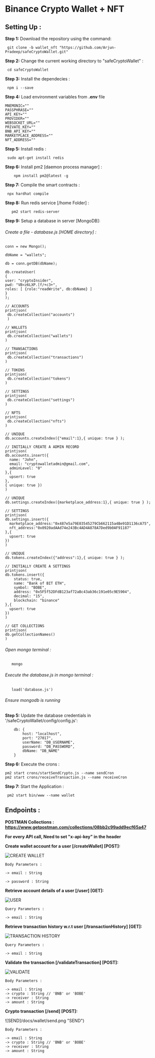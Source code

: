 # Binance Crypto Wallet + NFT

## Setting Up :

**Step 1:** Download the repository using the command:

```
 git clone -b wallet_nft "https://github.com/Arjun-Pradeep/safeCryptoWallet.git"
```

**Step 2:** Change the current working directory to "safeCryptoWallet" :

```
 cd safeCryptoWallet
```

**Step 3:** Install the dependecies :

```
 npm i --save
```

**Step 4:** Load environment variables from **.env** file

```
MNEMONIC=""
PASSPHRASE=""
API_KEY=""
PROVIDER=""
WEBSOCKET_URL=""
PRIVATE_KEY=""
BNB_API_KEY=""
MARKETPLACE_ADDRESS=""
NFT_ADDRESS=""
```

**Step 5:** Install redis :

```
 sudo apt-get install redis

```

**Step 6:** Install pm2 [daemon process manager] :

```
    npm install pm2@latest -g
```

**Step 7:** Compile the smart contracts :

```
 npx hardhat compile
```

**Step 8:** Run redis service [/home Folder] :

```
   pm2 start redis-server
```

**Step 9:** Setup a database in server [MongoDB]:

###### Create a file - database.js [HOME directory] :

```
conn = new Mongo();

dbName = "wallets";

db = conn.getDB(dbName);

db.createUser(
{
user: "cryptoInsider",
pwd: "VB<z6LXP.[f/+c3+",
roles: [ {role:"readWrite", db:dbName} ]
}
);

// ACCOUNTS
printjson(
 db.createCollection("accounts")
 )

// WALLETS
printjson(
 db.createCollection("wallets")
)

// TRANSACTIONS
printjson(
 db.createCollection("transactions")
)

// TOKENS
printjson(
 db.createCollection("tokens")
)

// SETTINGS
printjson(
 db.createCollection("settings")
)

// NFTS
printjson(
 db.createCollection("nfts")
)

// UNIQUE
db.accounts.createIndex({"email":1},{ unique: true } );

// INITIALLY CREATE A ADMIN RECORD
printjson(
db.accounts.insert({
  name: "John",
  email: "cryptowalletadmin@gmail.com",
  adminLevel: "0"
},{
  upsert: true
},
{ unique: true })
)

// UNIQUE
db.settings.createIndex({marketplace_address:1},{ unique: true } );

// SETTINGS
printjson(
db.settings.insert({
  marketplace_address:"0x487e5a79E03545279Cb662115a4Be91D1136cA75",
  nft_address:"0x0920adAAd74e243Bc4AD4A878A7Ded9b0AF91187"
},{
  upsert: true
})
)

// UNIQUE
db.tokens.createIndex({"address":1},{ unique: true } );

// INITIALLY CREATE A SETTINGS
printjson(
db.tokens.insert({
    status: true,
    name: "Bank of BIT ETH",
    symbol: "BOBE",
    address: "0x5F5f52DFdB123af72aBc43ab36c191e05c9E5904",
    decimal: "15",
    blockchain: "binance"
},{
  upsert: true
})
)

// GET COLLECTIONS
printjson(
db.getCollectionNames()
)
```

###### Open mongo terminal :

```
   mongo
```

###### Execute the database.js in mongo terminal :

```
   load('database.js')
```

###### Ensure mongodb is running

**Step 5:** Update the database credentials in '/safeCryptoWallet/config/config.js':

```
    db: {
        host: "localhost",
        port: "27017",
        userName: "DB_USERNAME",
        password: "DB_PASSWORD",
        dbName: "DB_NAME"
    }
```

**Step 6:** Execute the crons :

```
pm2 start crons/startSendCrypto.js --name sendCron
pm2 start crons/receiveTransaction.js --name receiveCron
```

**Step 7:** Start the Application :

```
 pm2 start bin/www --name wallet
```

## Endpoints :

**POSTMAN Collections : https://www.getpostman.com/collections/08bb2c99add9ecf65a47**

**For every API call, Need to set "x-api-key" in the header**

**Create wallet account for a user [/createWallet] [POST]:**

![CREATE WALLET](/docs/wallet/createWallet.png "CREATE WALLET")
```
Body Parameters :

-> email : String

-> password : String

```

**Retrieve account details of a user [/user] [GET]:**

![USER](/docs/wallet/user.png "USER")
```
Query Parameters :

-> email : String

```

**Retrieve transaction history w.r.t user [/transactionHistory] [GET]:**

![TRANSACTION HISTORY](/docs/wallet/transaction.png "TRANSACTION HISTORY")
```
Query Parameters :

-> email : String

```

**Validate the transaction [/validateTransaction] [POST]:**

![VALIDATE](/docs/wallet/validate.png "VALIDATE")
```
Body Parameters :

-> email : String
-> crypto : String // 'BNB' or 'BOBE'
-> receiver : String
-> amount : String

```

**Crypto transaction [/send] [POST]:**

![SEND]/docs/wallet/send.png "SEND")

```
Body Parameters :

-> email : String
-> crypto : String // 'BNB' or 'BOBE'
-> receiver : String
-> amount : String
```
